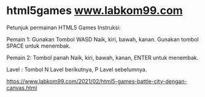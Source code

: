 # html5games www.labkom99.com
Petunjuk permainan HTML5 Games
Instruksi:

Pemain 1: Gunakan Tombol WASD Naik, kiri, bawah, kanan. Gunakan tombol SPACE untuk menembak.

Pemain 2: Tombol panah Naik, kiri, bawah, kanan, ENTER untuk menembak.

Lavel : Tombol N Lavel berikutnya, P Lavel sebelumnya.



https://www.labkom99.com/2021/02/html5-games-battle-city-dengan-canvas.html
